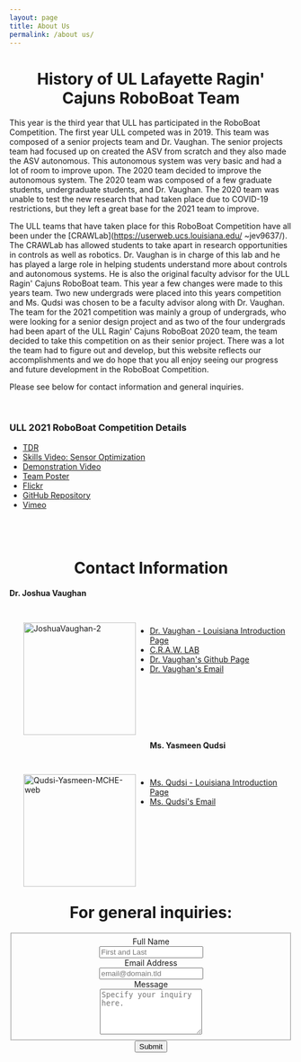 ```yaml
---
layout: page
title: About Us
permalink: /about us/
---
```



  <h1 style="text-align:center;"> History of UL Lafayette Ragin' Cajuns RoboBoat Team </h1>

This year is the third year that ULL has participated in the RoboBoat Competition. The first year ULL competed was in 2019. This team was composed of a senior projects team and Dr. Vaughan. The senior projects team had focused up on created the ASV from scratch and they also made the ASV autonomous. This autonomous system was very basic and had a lot of room to improve upon. The 2020 team decided to improve the autonomous system. The 2020 team was composed of a few graduate students, undergraduate students, and Dr. Vaughan. The 2020 team was unable to test the new research that had taken place due to COVID-19 restrictions, but they left a great base for the 2021 team to improve.

The ULL teams that have taken place for this RoboBoat Competition have all been under the [CRAWLab](https://userweb.ucs.louisiana.edu/
~jev9637/). The CRAWLab has allowed students to take apart in research opportunities in controls as well as robotics. Dr. Vaughan is 
in charge of this lab and he has played a large role in helping students understand more about controls and autonomous systems. He is also 
the original faculty advisor for the ULL Ragin' Cajuns RoboBoat team. This year a few changes were made to this years team. Two new undergrads were placed into this years competition and Ms. Qudsi was chosen to be a faculty advisor along with Dr. Vaughan. The team for the 2021 
competition was mainly a group of undergrads, who were looking for a senior design project and as two of the four undergrads had been apart 
of the ULL Ragin' Cajuns  RoboBoat 2020 team, the team decided to take this competition on as their senior project. There was a lot the team had to figure out and develop, but this website reflects our accomplishments and we do hope that you all enjoy seeing our progress and future development in the RoboBoat Competition. 

Please see below for contact information and general inquiries.

<br />

<h3 > ULL 2021 RoboBoat Competition Details </h3> 

 - [TDR]()
 - [Skills Video: Sensor Optimization]()
 - [Demonstration Video]()
 - [Team Poster](../files/MCHE_484_Final_Poster.pdf)
 - [Flickr](https://www.flickr.com/photos/crawlab/albums/72157715576359036/with/51186939985/)
 - [GitHub Repository](https://github.com/CRAWlab/RoboBoat-2021)
 - [Vimeo](https://vimeo.com/channels/ullafayetteroboboat)


<br />
<br />

  <h1 style="text-align:center;"> Contact Information </h1>

  <h4 style="text-align:left;"><b>Dr. Joshua Vaughan</b></h4>

  <div style="float:left; padding:25px; margin-left:0px;">
  <a ><img src="https://live.staticflickr.com/65535/51194004307_586a063fbc_q.jpg" width="200" height="200" alt="JoshuaVaughan-2"></a><script async src="//embedr.flickr.com/assets/client-code.js" charset="utf-8"></script>
  </div>

<br />

  - [Dr. Vaughan - Louisiana Introduction Page](https://mechanical.louisiana.edu/node/155)
  - [C.R.A.W. LAB](https://userweb.ucs.louisiana.edu/~jev9637/)
  - [Dr. Vaughan's Github Page](https://github.com/DocVaughan)
  - <a href="mailto:joshua.vaughan@louisiana.edu">Dr. Vaughan's Email</a>

<br />
<br />
<br />
<br />
<br />

  <h4 style="text-align:left;"><b>Ms. Yasmeen Qudsi</b></h4>

  <div style="float:left; padding:25px; margin-left:0px;">
  <a ><img src="https://live.staticflickr.com/65535/51195482879_bc88271010_q.jpg" width="200" height="200" alt="Qudsi-Yasmeen-MCHE-web"></a><script async src="//embedr.flickr.com/assets/client-code.js" charset="utf-8"></script>
  </div>

<br />

  - [Ms. Qudsi - Louisiana Introduction Page](https://mechanical.louisiana.edu/node/163)
  - <a href="mailto:yasmeen.qudsi@louisiana.edu">Ms. Qudsi's Email</a>

<br />
<br />
<br />
<br />
<br />
<br />
<br />

  <h1 style="text-align:center;"> For general inquiries: </h1>
<!-- Modify this to have the RoboBoat email attached to the recipient of the commands. You can just contact Ben W. and he can set it all up for you -->

<center>
<form id="fs-frm" name="simple-contact-form" accept-charset="utf-8" action="https://formspree.io/f/mjvjkqrw" method="post">
  <fieldset id="fs-frm-inputs">
    <label for="full-name">Full Name</label> <br />
    <input type="text" name="name" id="full-name" placeholder="First and Last" required=""> <br />
    <label for="email-address">Email Address</label> <br />
    <input type="email" name="_replyto" id="email-address" placeholder="email@domain.tld" required=""> <br />
    <label for="message">Message</label> <br />
    <textarea rows="5" name="message" id="message" placeholder="Specify your inquiry here." required=""></textarea> <br />
    <input type="hidden" name="_subject" id="email-subject" value="Contact Form Submission">
  </fieldset>
  <input type="submit" value="Submit">
</form>
<center>
